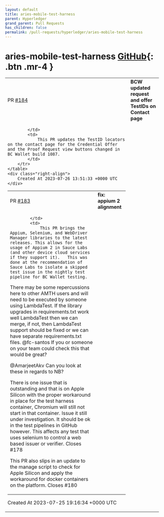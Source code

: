```yaml
---
layout: default
title: aries-mobile-test-harness
parent: Hyperledger
grand_parent: Pull Requests
has_children: false
permalink: /pull-requests/hyperledger/aries-mobile-test-harness
---
```


# aries-mobile-test-harness <span class="fs-3 right-align">[GitHub](https://github.com/hyperledger/aries-mobile-test-harness){: .btn .mr-4 }</span>


<div>
    <table>
        <tr>
            <td>
                PR <a href="https://github.com/hyperledger/aries-mobile-test-harness/pull/184" class=".btn">#184</a>
            </td>
            <td>
                <b>
                    BCW updated request and offer TestIDs on Contact page
                </b>
            </td>
        </tr>
        <tr>
            <td>
                
            </td>
            <td>
                This PR updates the TestID locators on the contact page for the Credential Offer and the Proof Request view buttons changed in BC Wallet build 1087.
            </td>
        </tr>
    </table>
    <div class="right-align">
        Created At 2023-07-26 13:51:33 +0000 UTC
    </div>
</div>

<div>
    <table>
        <tr>
            <td>
                PR <a href="https://github.com/hyperledger/aries-mobile-test-harness/pull/183" class=".btn">#183</a>
            </td>
            <td>
                <b>
                    fix: appium 2 alignment
                </b>
            </td>
        </tr>
        <tr>
            <td>
                
            </td>
            <td>
                This PR brings the Appium, Selenium, and WebDriver Manager libraries to the latest releases. This allows for the usage of Appium 2 in Sauce Labs (and other device cloud services if they support it).   This was done at the recommendation of Sauce Labs to isolate a skipped test issue in the nightly test pipeline for BC Wallet testing. 

There may be some repercussions here to other AMTH users and will need to be executed by someone using LambdaTest. If the library upgrades in requirements.txt work well LambdaTest then we can merge, if not, then LambdaTest support should be fixed or we can have separate requirements.txt files.  @fc-santos If you or someone on your team could check this that would be great?

@AmarjeetAkv Can you look at these in regards to NB?

There is one issue that is outstanding and that is on Apple Silicon with the proper workaround in place for the test harness container, Chromium will still not start in that container. Issue it still under investigation. It should be ok in the test pipelines in GitHub however. This affects any test that uses selenium to control a web based issuer or verifier. 
Closes #178 


This PR also slips in an update to the manage script to check for Apple Silicon and apply the workaround for docker containers on the platform.
Closes #180
            </td>
        </tr>
    </table>
    <div class="right-align">
        Created At 2023-07-25 19:16:34 +0000 UTC
    </div>
</div>


